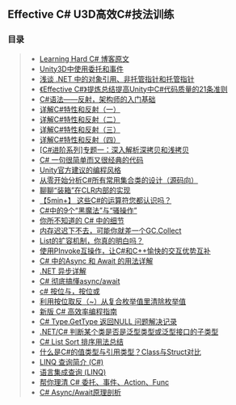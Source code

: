 ## Effective C# U3D高效C#技法训练  

### 目录  
>* [Learning Hard C# 博客原文](https://www.kancloud.cn/wizardforcel/learning-hard-csharp/111492)  
>* [Unity3D中使用委托和事件](https://github.com/XINCGer/Unity3DTraining/tree/master/Effective%20C%23/Delegate_EventTraining)   
>* [浅谈 .NET 中的对象引用、非托管指针和托管指针](https://www.cnblogs.com/blurhkh/p/10357576.html)  
>* [《Effective C#》提炼总结提高Unity中C#代码质量的21条准则](https://github.com/XINCGer/Unity3DTraining/tree/master/Effective%20C%23/%E3%80%8AEffective%20C%23%E3%80%8B%E6%8F%90%E7%82%BC%E6%80%BB%E7%BB%93%E6%8F%90%E9%AB%98Unity%E4%B8%ADC%23%E4%BB%A3%E7%A0%81%E8%B4%A8%E9%87%8F%E7%9A%8421%E6%9D%A1%E5%87%86%E5%88%99)  
>* [C#语法——反射，架构师的入门基础](https://www.cnblogs.com/kiba/p/9446905.html)  
>* [详解C#特性和反射（一）](https://www.cnblogs.com/minotauros/p/9681037.html)  
>* [详解C#特性和反射（二）](https://www.cnblogs.com/minotauros/p/9709491.html)  
>* [详解C#特性和反射（三）](https://www.cnblogs.com/minotauros/p/9742548.html)  
>* [详解C#特性和反射（四）](https://www.cnblogs.com/minotauros/p/9760903.html)  
>* [[C#进阶系列]专题一：深入解析深拷贝和浅拷贝](https://www.kancloud.cn/wizardforcel/learning-hard-csharp/111515)  
>* [C# 一句很简单而又很经典的代码](https://www.cnblogs.com/u3ddjw/p/11109679.html)  
>* [Unity官方建议的编程风格](http://wiki.unity3d.com/index.php/Csharp_Coding_Guidelines)  
>* [从零开始分析C#所有常用集合类的设计（源码向）](https://www.lfzxb.top/re0-c-generic-collections-analyze-with-source-code/)  
>* [聊聊“装箱”在CLR内部的实现](https://www.cnblogs.com/murongxiaopifu/p/12295848.html)  
>* [【5min+】 这些C#的运算符您都认识吗？](https://www.cnblogs.com/uoyo/p/12307959.html)  
>* [C#中的9个“黑魔法”与“骚操作”](https://www.cnblogs.com/sdflysha/p/20200331-black-magic-in-csharp.html)  
>* [你所不知道的 C# 中的细节](https://www.cnblogs.com/hez2010/p/12606419.html)  
>* [内存迟迟下不去，可能你就差一个GC.Collect](https://www.cnblogs.com/huangxincheng/p/12839160.html)  
>* [List的扩容机制，你真的明白吗？](https://www.cnblogs.com/huangxincheng/p/12954569.html)  
>* [使用PInvoke互操作，让C#和C++愉快的交互优势互补](https://www.cnblogs.com/huangxincheng/p/12985351.html)  
>* [C# 中的Async 和 Await 的用法详解](https://www.cnblogs.com/yilezhu/p/10555849.html)  
>* [.NET 异步详解](https://www.cnblogs.com/hez2010/p/async-in-dotnet.html)  
>* [C# 彻底搞懂async/await](https://www.cnblogs.com/zhaoshujie/p/11192036.html)  
>* [c# 按位与，按位或](https://www.cnblogs.com/mili3/archive/2013/03/07/2947564.html)  
>* [利用按位取反（~）从复合枚举值里清除枚举值](https://blog.csdn.net/hchaoh/article/details/84698752)  
>* [新版 C# 高效率编程指南](https://www.cnblogs.com/hez2010/p/13724904.html)  
>* [C# Type.GetType 返回NULL 问题解决记录](https://www.cnblogs.com/qhbm/p/9958944.html)  
>* [.NET/C# 判断某个类是否是泛型类型或泛型接口的子类型](https://www.cnblogs.com/walterlv/p/10236419.html)  
>* [C# List Sort 排序用法总结](https://zhuanlan.zhihu.com/p/141618333)  
>* [什么是C#的值类型与引用类型？Class与Struct对比](https://mp.weixin.qq.com/s/RSZTSceOaVKhl3KP6X6BKg)  
>* [LINQ 查询简介 (C#)](https://docs.microsoft.com/zh-cn/dotnet/csharp/programming-guide/concepts/linq/introduction-to-linq-queries)  
>* [语言集成查询 (LINQ)](https://docs.microsoft.com/zh-cn/dotnet/csharp/linq/)  
>* [帮你理清 C# 委托、事件、Action、Func](https://mp.weixin.qq.com/s/V6u4fsrlY9tSVUKQty7eDA)  
>* [C# Async/Await原理剖析](https://blog.csdn.net/weixin_43990579/article/details/105417652)  
